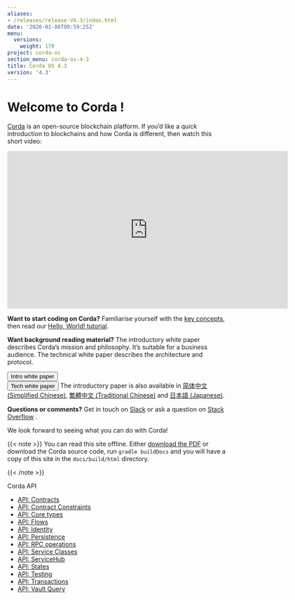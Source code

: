 ```yaml
---
aliases:
- /releases/release-V4.3/index.html
date: '2020-01-08T09:59:25Z'
menu:
  versions:
    weight: 170
project: corda-os
section_menu: corda-os-4-3
title: Corda OS 4.3
version: '4.3'
---
```



# Welcome to Corda !

[Corda](https://www.corda.net/) is an open-source blockchain platform. If you’d like a quick introduction to blockchains and how Corda is different, then watch this short video:

<embed>
<iframe src="https://player.vimeo.com/video/205410473" width="640" height="360" frameborder="0" webkitallowfullscreen="true" mozallowfullscreen="true" allowfullscreen="true"></iframe>


</embed>


**Want to start coding on Corda?** Familiarise yourself with the [key concepts](key-concepts.md), then read
our [Hello, World! tutorial](hello-world-introduction.md).

**Want background reading material?** The introductory white paper describes Corda’s mission and philosophy. It’s suitable for a business
audience. The technical white paper describes the architecture and protocol.

<a href="_static/corda-introductory-whitepaper.pdf"><button class="button button2">Intro white paper</button></a>    
<a href="_static/corda-technical-whitepaper.pdf"><button class="button button2">Tech white paper</button></a>
The introductory paper is also available in [简体中文 (Simplified Chinese)](/en/pdf/corda-introductory-whitepaper-zhs.pdf), [繁體中文 (Traditional Chinese)](/en/pdf/corda-introductory-whitepaper-zht.pdf) and [日本語 (Japanese)](/en/pdf/corda-introductory-whitepaper-jp.pdf).

**Questions or comments?** Get in touch on [Slack](https://slack.corda.net/) or ask a question on
[Stack Overflow](https://stackoverflow.com/questions/tagged/corda) .

We look forward to seeing what you can do with Corda!

{{< note >}}
You can read this site offline. Either [download the PDF](_static/corda-developer-site.pdf) or download the Corda source code, run `gradle buildDocs` and you will have
a copy of this site in the `docs/build/html` directory.

{{< /note >}}










Corda API

* [API: Contracts](api-contracts.md)
* [API: Contract Constraints](api-contract-constraints.md)
* [API: Core types](api-core-types.md)
* [API: Flows](api-flows.md)
* [API: Identity](api-identity.md)
* [API: Persistence](api-persistence.md)
* [API: RPC operations](api-rpc.md)
* [API: Service Classes](api-service-classes.md)
* [API: ServiceHub](api-service-hub.md)
* [API: States](api-states.md)
* [API: Testing](api-testing.md)
* [API: Transactions](api-transactions.md)
* [API: Vault Query](api-vault-query.md)






